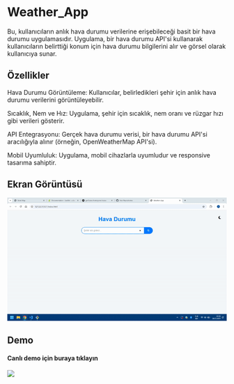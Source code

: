 <h1>Weather_App </h1>

Bu, kullanıcıların anlık hava durumu verilerine erişebileceği basit bir hava durumu uygulamasıdır. Uygulama, bir hava durumu API'si kullanarak kullanıcıların belirttiği konum için hava durumu bilgilerini alır ve görsel olarak kullanıcıya sunar.

<h2>Özellikler</h2>

Hava Durumu Görüntüleme: Kullanıcılar, belirledikleri şehir için anlık hava durumu verilerini görüntüleyebilir.

Sıcaklık, Nem ve Hız: Uygulama, şehir için sıcaklık, nem oranı ve rüzgar hızı gibi verileri gösterir.

API Entegrasyonu: Gerçek hava durumu verisi, bir hava durumu API'si aracılığıyla alınır (örneğin, OpenWeatherMap API'si).

Mobil Uyumluluk: Uygulama, mobil cihazlarla uyumludur ve responsive tasarıma sahiptir.


<h2>Ekran Görüntüsü</h2>

![](kayıt.gif)


<h2>Demo</h2>

<h4>Canlı demo için buraya tıklayın</h4>

![](https://wheather-ap.netlify.app/)